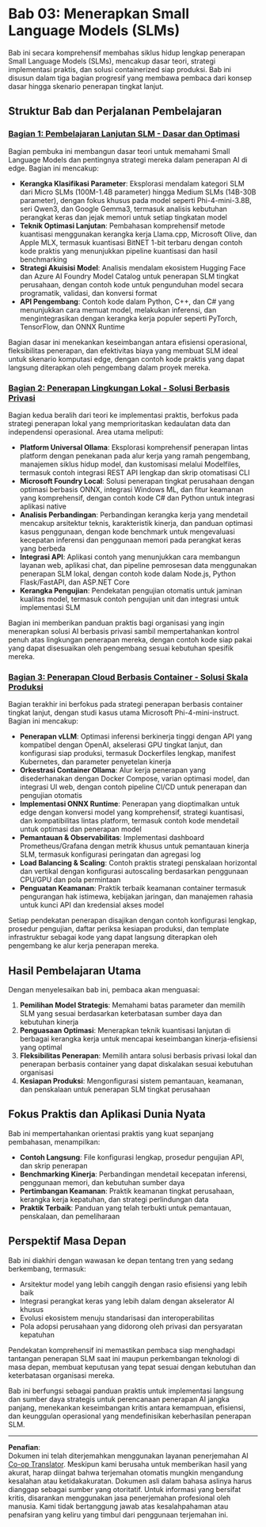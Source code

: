 <!--
CO_OP_TRANSLATOR_METADATA:
{
  "original_hash": "6cf75ae5b01949656a3ad41425c7ffe4",
  "translation_date": "2025-09-18T14:52:57+00:00",
  "source_file": "Module03/README.md",
  "language_code": "id"
}
-->
# Bab 03: Menerapkan Small Language Models (SLMs)

Bab ini secara komprehensif membahas siklus hidup lengkap penerapan Small Language Models (SLMs), mencakup dasar teori, strategi implementasi praktis, dan solusi containerized siap produksi. Bab ini disusun dalam tiga bagian progresif yang membawa pembaca dari konsep dasar hingga skenario penerapan tingkat lanjut.

## Struktur Bab dan Perjalanan Pembelajaran

### **[Bagian 1: Pembelajaran Lanjutan SLM - Dasar dan Optimasi](./01.SLMAdvancedLearning.md)**
Bagian pembuka ini membangun dasar teori untuk memahami Small Language Models dan pentingnya strategi mereka dalam penerapan AI di edge. Bagian ini mencakup:

- **Kerangka Klasifikasi Parameter**: Eksplorasi mendalam kategori SLM dari Micro SLMs (100M-1.4B parameter) hingga Medium SLMs (14B-30B parameter), dengan fokus khusus pada model seperti Phi-4-mini-3.8B, seri Qwen3, dan Google Gemma3, termasuk analisis kebutuhan perangkat keras dan jejak memori untuk setiap tingkatan model
- **Teknik Optimasi Lanjutan**: Pembahasan komprehensif metode kuantisasi menggunakan kerangka kerja Llama.cpp, Microsoft Olive, dan Apple MLX, termasuk kuantisasi BitNET 1-bit terbaru dengan contoh kode praktis yang menunjukkan pipeline kuantisasi dan hasil benchmarking
- **Strategi Akuisisi Model**: Analisis mendalam ekosistem Hugging Face dan Azure AI Foundry Model Catalog untuk penerapan SLM tingkat perusahaan, dengan contoh kode untuk pengunduhan model secara programatik, validasi, dan konversi format
- **API Pengembang**: Contoh kode dalam Python, C++, dan C# yang menunjukkan cara memuat model, melakukan inferensi, dan mengintegrasikan dengan kerangka kerja populer seperti PyTorch, TensorFlow, dan ONNX Runtime

Bagian dasar ini menekankan keseimbangan antara efisiensi operasional, fleksibilitas penerapan, dan efektivitas biaya yang membuat SLM ideal untuk skenario komputasi edge, dengan contoh kode praktis yang dapat langsung diterapkan oleh pengembang dalam proyek mereka.

### **[Bagian 2: Penerapan Lingkungan Lokal - Solusi Berbasis Privasi](./02.DeployingSLMinLocalEnv.md)**
Bagian kedua beralih dari teori ke implementasi praktis, berfokus pada strategi penerapan lokal yang memprioritaskan kedaulatan data dan independensi operasional. Area utama meliputi:

- **Platform Universal Ollama**: Eksplorasi komprehensif penerapan lintas platform dengan penekanan pada alur kerja yang ramah pengembang, manajemen siklus hidup model, dan kustomisasi melalui Modelfiles, termasuk contoh integrasi REST API lengkap dan skrip otomatisasi CLI
- **Microsoft Foundry Local**: Solusi penerapan tingkat perusahaan dengan optimasi berbasis ONNX, integrasi Windows ML, dan fitur keamanan yang komprehensif, dengan contoh kode C# dan Python untuk integrasi aplikasi native
- **Analisis Perbandingan**: Perbandingan kerangka kerja yang mendetail mencakup arsitektur teknis, karakteristik kinerja, dan panduan optimasi kasus penggunaan, dengan kode benchmark untuk mengevaluasi kecepatan inferensi dan penggunaan memori pada perangkat keras yang berbeda
- **Integrasi API**: Aplikasi contoh yang menunjukkan cara membangun layanan web, aplikasi chat, dan pipeline pemrosesan data menggunakan penerapan SLM lokal, dengan contoh kode dalam Node.js, Python Flask/FastAPI, dan ASP.NET Core
- **Kerangka Pengujian**: Pendekatan pengujian otomatis untuk jaminan kualitas model, termasuk contoh pengujian unit dan integrasi untuk implementasi SLM

Bagian ini memberikan panduan praktis bagi organisasi yang ingin menerapkan solusi AI berbasis privasi sambil mempertahankan kontrol penuh atas lingkungan penerapan mereka, dengan contoh kode siap pakai yang dapat disesuaikan oleh pengembang sesuai kebutuhan spesifik mereka.

### **[Bagian 3: Penerapan Cloud Berbasis Container - Solusi Skala Produksi](./03.DeployingSLMinCloud.md)**
Bagian terakhir ini berfokus pada strategi penerapan berbasis container tingkat lanjut, dengan studi kasus utama Microsoft Phi-4-mini-instruct. Bagian ini mencakup:

- **Penerapan vLLM**: Optimasi inferensi berkinerja tinggi dengan API yang kompatibel dengan OpenAI, akselerasi GPU tingkat lanjut, dan konfigurasi siap produksi, termasuk Dockerfiles lengkap, manifest Kubernetes, dan parameter penyetelan kinerja
- **Orkestrasi Container Ollama**: Alur kerja penerapan yang disederhanakan dengan Docker Compose, varian optimasi model, dan integrasi UI web, dengan contoh pipeline CI/CD untuk penerapan dan pengujian otomatis
- **Implementasi ONNX Runtime**: Penerapan yang dioptimalkan untuk edge dengan konversi model yang komprehensif, strategi kuantisasi, dan kompatibilitas lintas platform, termasuk contoh kode mendetail untuk optimasi dan penerapan model
- **Pemantauan & Observabilitas**: Implementasi dashboard Prometheus/Grafana dengan metrik khusus untuk pemantauan kinerja SLM, termasuk konfigurasi peringatan dan agregasi log
- **Load Balancing & Scaling**: Contoh praktis strategi penskalaan horizontal dan vertikal dengan konfigurasi autoscaling berdasarkan penggunaan CPU/GPU dan pola permintaan
- **Penguatan Keamanan**: Praktik terbaik keamanan container termasuk pengurangan hak istimewa, kebijakan jaringan, dan manajemen rahasia untuk kunci API dan kredensial akses model

Setiap pendekatan penerapan disajikan dengan contoh konfigurasi lengkap, prosedur pengujian, daftar periksa kesiapan produksi, dan template infrastruktur sebagai kode yang dapat langsung diterapkan oleh pengembang ke alur kerja penerapan mereka.

## Hasil Pembelajaran Utama

Dengan menyelesaikan bab ini, pembaca akan menguasai:

1. **Pemilihan Model Strategis**: Memahami batas parameter dan memilih SLM yang sesuai berdasarkan keterbatasan sumber daya dan kebutuhan kinerja
2. **Penguasaan Optimasi**: Menerapkan teknik kuantisasi lanjutan di berbagai kerangka kerja untuk mencapai keseimbangan kinerja-efisiensi yang optimal
3. **Fleksibilitas Penerapan**: Memilih antara solusi berbasis privasi lokal dan penerapan berbasis container yang dapat diskalakan sesuai kebutuhan organisasi
4. **Kesiapan Produksi**: Mengonfigurasi sistem pemantauan, keamanan, dan penskalaan untuk penerapan SLM tingkat perusahaan

## Fokus Praktis dan Aplikasi Dunia Nyata

Bab ini mempertahankan orientasi praktis yang kuat sepanjang pembahasan, menampilkan:

- **Contoh Langsung**: File konfigurasi lengkap, prosedur pengujian API, dan skrip penerapan
- **Benchmarking Kinerja**: Perbandingan mendetail kecepatan inferensi, penggunaan memori, dan kebutuhan sumber daya
- **Pertimbangan Keamanan**: Praktik keamanan tingkat perusahaan, kerangka kerja kepatuhan, dan strategi perlindungan data
- **Praktik Terbaik**: Panduan yang telah terbukti untuk pemantauan, penskalaan, dan pemeliharaan

## Perspektif Masa Depan

Bab ini diakhiri dengan wawasan ke depan tentang tren yang sedang berkembang, termasuk:

- Arsitektur model yang lebih canggih dengan rasio efisiensi yang lebih baik
- Integrasi perangkat keras yang lebih dalam dengan akselerator AI khusus
- Evolusi ekosistem menuju standarisasi dan interoperabilitas
- Pola adopsi perusahaan yang didorong oleh privasi dan persyaratan kepatuhan

Pendekatan komprehensif ini memastikan pembaca siap menghadapi tantangan penerapan SLM saat ini maupun perkembangan teknologi di masa depan, membuat keputusan yang tepat sesuai dengan kebutuhan dan keterbatasan organisasi mereka.

Bab ini berfungsi sebagai panduan praktis untuk implementasi langsung dan sumber daya strategis untuk perencanaan penerapan AI jangka panjang, menekankan keseimbangan kritis antara kemampuan, efisiensi, dan keunggulan operasional yang mendefinisikan keberhasilan penerapan SLM.

---

**Penafian**:  
Dokumen ini telah diterjemahkan menggunakan layanan penerjemahan AI [Co-op Translator](https://github.com/Azure/co-op-translator). Meskipun kami berusaha untuk memberikan hasil yang akurat, harap diingat bahwa terjemahan otomatis mungkin mengandung kesalahan atau ketidakakuratan. Dokumen asli dalam bahasa aslinya harus dianggap sebagai sumber yang otoritatif. Untuk informasi yang bersifat kritis, disarankan menggunakan jasa penerjemahan profesional oleh manusia. Kami tidak bertanggung jawab atas kesalahpahaman atau penafsiran yang keliru yang timbul dari penggunaan terjemahan ini.